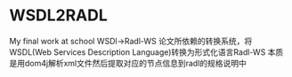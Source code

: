 # WSDL2RADL
My final work at school
WSDl->Radl-WS
论文所依赖的转换系统，将WSDL(Web Services Description Language)转换为形式化语言Radl-WS
本质是用dom4j解析xml文件然后提取对应的节点信息到radl的规格说明中
